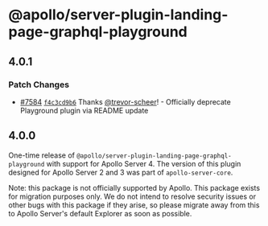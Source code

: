 # @apollo/server-plugin-landing-page-graphql-playground

## 4.0.1

### Patch Changes

- [#7584](https://github.com/apollographql/apollo-server/pull/7584) [`f4c3cd9b6`](https://github.com/apollographql/apollo-server/commit/f4c3cd9b6cb8fa39c2327c438a426ca7b072a487) Thanks [@trevor-scheer](https://github.com/trevor-scheer)! - Officially deprecate Playground plugin via README update

## 4.0.0

One-time release of `@apollo/server-plugin-landing-page-graphql-playground` with support for Apollo Server 4. The version of this plugin designed for Apollo Server 2 and 3 was part of `apollo-server-core`.

Note: this package is not officially supported by Apollo. This package exists for migration purposes only. We do not intend to resolve security issues or other bugs with this package if they arise, so please migrate away from this to Apollo Server's default Explorer as soon as possible.
